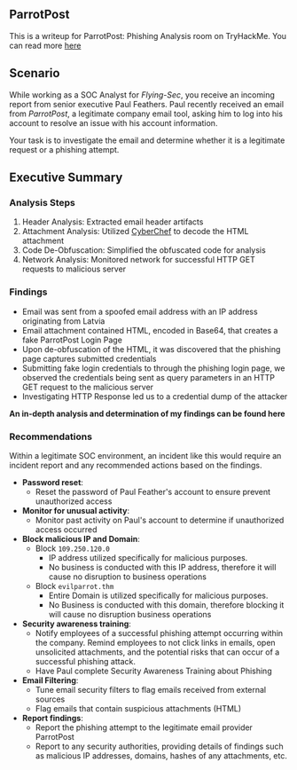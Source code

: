 ## ParrotPost
This is a writeup for ParrotPost: Phishing Analysis room on TryHackMe. You can read more [here](https://tryhackme.com/r/room/parrotpost)
## Scenario
While working as a SOC Analyst for _Flying-Sec_, you receive an incoming report from senior executive Paul Feathers. Paul recently received an email from _ParrotPost_, a legitimate company email tool, asking him to log into his account to resolve an issue with his account information.

Your task is to investigate the email and determine whether it is a legitimate request or a phishing attempt. 
## Executive Summary
### Analysis Steps

1. Header Analysis: Extracted email header artifacts
2. Attachment Analysis: Utilized [CyberChef](https://gchq.github.io/CyberChef/) to decode the HTML attachment
3. Code De-Obfuscation: Simplified the obfuscated code for analysis
4. Network Analysis: Monitored network for successful HTTP GET requests to malicious server
### Findings

- Email was sent from a spoofed email address with an IP address originating from Latvia
- Email attachment contained HTML, encoded in Base64, that creates a fake ParrotPost Login Page
- Upon de-obfuscation of the HTML, it was discovered that the phishing page captures submitted credentials
- Submitting fake login credentials to through the phishing login page, we observed the credentials being sent as query parameters in an HTTP GET request to the malicious server
- Investigating HTTP Response led us to a credential dump of the attacker

**An in-depth analysis and determination of my findings can be found here**
### Recommendations

Within a legitimate SOC environment, an incident like this would require an incident report and any recommended actions based on the findings.
- **Password reset**:
	- Reset the password of Paul Feather's account to ensure prevent unauthorized access
- **Monitor for unusual activity**:
	- Monitor past activity on Paul's account to determine if unauthorized access occurred
- **Block malicious IP and Domain**:
	- Block ```109.250.120.0```
		- IP address utilized specifically for malicious purposes.
		- No business is conducted with this IP address, therefore it will cause no disruption to business operations
	- Block ```evilparrot.thm```
		- Entire Domain is utilized specifically for malicious purposes. 
		- No Business is conducted with this domain, therefore blocking it will cause no disruption business operations
- **Security awareness training**:
	- Notify employees of a successful phishing attempt occurring within the company. Remind employees to not click links in emails, open unsolicited attachments, and the potential risks that can occur of a successful phishing attack.
	- Have Paul complete Security Awareness Training about Phishing
- **Email Filtering**:
	- Tune email security filters to flag emails received from external sources
	- Flag emails that contain suspicious attachments (HTML)
- **Report findings**: 
	- Report the phishing attempt to the legitimate email provider ParrotPost
	- Report to any security authorities, providing details of findings such as malicious IP addresses, domains, hashes of any attachments, etc. 

